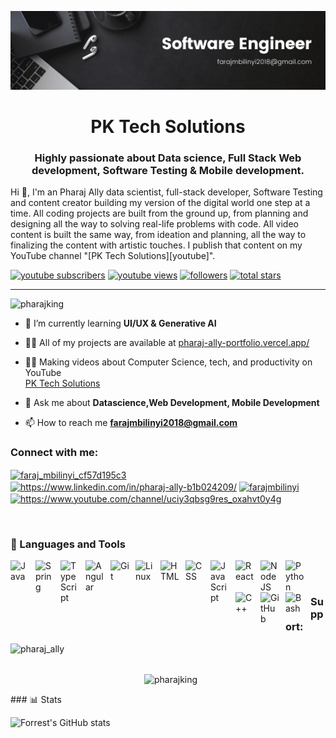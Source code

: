 ![logo](https://github.com/pharajking/Pharaj-Ally/blob/main/Black%20Gradient%20Minimalist%20Corporate%20Business%20Personal%20Profile%20New%20LinkedIn%20Banner.png)
<h1 align="center"> PK Tech Solutions</h1>
<h3 align="center">Highly passionate about Data science, Full Stack Web development, Software Testing & Mobile development.</h3>

Hi 👋, I'm an Pharaj Ally data scientist, full-stack developer, Software Testing and content creator building my version of the digital world one step at a time. All coding projects are built from the ground up, from planning and designing all the way to solving real-life problems with code. All video content is built the same way, from ideation and planning, all the way to finalizing the content with artistic touches. I publish that content on my YouTube channel "[PK Tech Solutions][youtube]".

   <p align="left">
      <a href="https://www.youtube.com/c/farajmbilinyi6781?sub_confirmation=1">
         <img alt="youtube subscribers" title="Subscribe to my YouTube channel" src="https://custom-icon-badges.demolab.com/youtube/channel/subscribers/UCIy3QBSG9RES_oXahVT0Y4g?color=%23E05D44&label=SUBSCRIBE&logo=video&logoColor=white&style=for-the-badge&labelColor=CE4630"/></a> 
      <a href="https://www.youtube.com/c/farajmbilinyi6781">
         <img alt="youtube views" title="YouTube views" src="https://custom-icon-badges.demolab.com/youtube/channel/views/UCIy3QBSG9RES_oXahVT0Y4g?color=%23E1AD0E&logo=eye&logoColor=white&style=for-the-badge&labelColor=C79600"/></a> 
      <a href="https://github.com/pharajking?tab=followers">
         <img alt="followers" title="Follow me on Github" src="https://custom-icon-badges.demolab.com/github/followers/pharajking?color=236ad3&labelColor=1155ba&style=for-the-badge&logo=person-add&label=Follow&logoColor=white"/></a>
      <a href="https://github.com/pharajking?tab=repositories&sort=stargazers">
         <img alt="total stars" title="Total stars on GitHub" src="https://custom-icon-badges.demolab.com/github/stars/pharajking?color=55960c&style=for-the-badge&labelColor=488207&logo=star"/></a>
   </p>

---


<p align="left"> <img src="https://komarev.com/ghpvc/?username=pharajking&label=Profile%20views&color=0e75b6&style=flat" alt="pharajking" /> </p>

- 🌱 I’m currently learning **UI/UX & Generative AI**

- 👨‍💻 All of my projects are available at [pharaj-ally-portfolio.vercel.app/](pharaj-ally-portfolio.vercel.app/)
  
- 👨‍💻 Making videos about Computer Science, tech, and productivity on YouTube <br> [PK Tech Solutions](https://www.youtube.com/channel/uciy3qbsg9res_oxahvt0y4g)

- 💬 Ask me about **Datascience,Web Development, Mobile Development**

- 📫 How to reach me **farajmbilinyi2018@gmail.com**

<h3 align="left">Connect with me:</h3>
<p align="left">
<a href="https://dev.to/faraj_mbilinyi_cf57d195c3" target="blank"><img align="center" src="https://raw.githubusercontent.com/rahuldkjain/github-profile-readme-generator/master/src/images/icons/Social/devto.svg" alt="faraj_mbilinyi_cf57d195c3" height="30" width="40" /></a>
<a href="https://linkedin.com/in/https://www.linkedin.com/in/pharaj-ally-b1b024209/" target="blank"><img align="center" src="https://raw.githubusercontent.com/rahuldkjain/github-profile-readme-generator/master/src/images/icons/Social/linked-in-alt.svg" alt="https://www.linkedin.com/in/pharaj-ally-b1b024209/" height="30" width="40" /></a>
<a href="https://kaggle.com/farajmbilinyi" target="blank"><img align="center" src="https://raw.githubusercontent.com/rahuldkjain/github-profile-readme-generator/master/src/images/icons/Social/kaggle.svg" alt="farajmbilinyi" height="30" width="40" /></a>
<a href="https://www.youtube.com/c/https://www.youtube.com/channel/uciy3qbsg9res_oxahvt0y4g" target="blank"><img align="center" src="https://raw.githubusercontent.com/rahuldkjain/github-profile-readme-generator/master/src/images/icons/Social/youtube.svg" alt="https://www.youtube.com/channel/uciy3qbsg9res_oxahvt0y4g" height="30" width="40" /></a>
</p>

<br>

### 🧰 Languages and Tools

<img align="left" alt="Java" width="30px" style="padding-right:10px;" src="https://cdn.jsdelivr.net/gh/devicons/devicon/icons/java/java-original.svg"/>
<img align="left" alt="Spring" width="30px" style="padding-right:10px;" src="https://cdn.jsdelivr.net/gh/devicons/devicon/icons/spring/spring-original.svg" />
<img align="left" alt="TypeScript" width="30px" style="padding-right:10px;" src="https://cdn.jsdelivr.net/gh/devicons/devicon/icons/typescript/typescript-plain.svg" />
<img align="left" alt="Angular" width="30px" style="padding-right:10px;" src="https://cdn.jsdelivr.net/gh/devicons/devicon/icons/angularjs/angularjs-plain.svg" />
<img align="left" alt="Git" width="30px" style="padding-right:10px;" src="https://cdn.jsdelivr.net/gh/devicons/devicon/icons/git/git-original.svg" />
<img align="left" alt="Linux" width="30px" style="padding-right:10px;" src="https://cdn.jsdelivr.net/gh/devicons/devicon/icons/linux/linux-original.svg" />
<img align="left" alt="HTML" width="30px" style="padding-right:10px;" src="https://cdn.jsdelivr.net/gh/devicons/devicon/icons/html5/html5-plain.svg" />
<img align="left" alt="CSS" width="30px" style="padding-right:10px;" src="https://cdn.jsdelivr.net/gh/devicons/devicon/icons/css3/css3-plain.svg" />
<img align="left" alt="JavaScript" width="30px" style="padding-right:10px;" src="https://cdn.jsdelivr.net/gh/devicons/devicon/icons/javascript/javascript-plain.svg" />
<img align="left" alt="React" width="30px" style="padding-right:10px;" src="https://cdn.jsdelivr.net/gh/devicons/devicon/icons/react/react-original.svg" />
<img align="left" alt="NodeJS" width="30px" style="padding-right:10px;" src="https://cdn.jsdelivr.net/gh/devicons/devicon/icons/nodejs/nodejs-original.svg" />
<img align="left" alt="Python" width="30px" style="padding-right:10px;" src="https://cdn.jsdelivr.net/gh/devicons/devicon/icons/python/python-plain.svg" />
<img align="left" alt="C++" width="30px" style="padding-right:10px;" src="https://cdn.jsdelivr.net/gh/devicons/devicon/icons/cplusplus/cplusplus-line.svg" />
<img align="left" alt="GitHub" width="30px" style="padding-right:10px;" src="https://cdn.jsdelivr.net/gh/devicons/devicon/icons/github/github-original.svg" />
<img align="left" alt="Bash" width="30px" style="padding-right:10px;" src="https://cdn.jsdelivr.net/gh/devicons/devicon/icons/bash/bash-original.svg" />
<br />

#


<h3 align="left">Support:</h3>
<p><a href="https://www.buymeacoffee.com/pharaj_ally"> <img align="left" src="https://cdn.buymeacoffee.com/buttons/v2/default-yellow.png" height="50" width="210" alt="pharaj_ally" /></a></p>
<br><br>

<p>&nbsp;<img align="center" src="https://github-readme-stats.vercel.app/api?username=pharajking&show_icons=true&locale=en" alt="pharajking" /></p>
### 📊 Stats

![Forrest's GitHub stats](https://github-readme-stats.vercel.app/api?username=pharajking&show_icons=true&theme=gruvbox)

